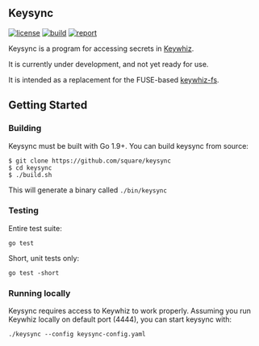 Keysync
-------

[![license](https://img.shields.io/badge/license-apache_2.0-blue.svg?style=flat)](https://raw.githubusercontent.com/square/keysync/master/LICENSE.txt)
[![build](https://travis-ci.org/square/keysync.svg?branch=master)](https://travis-ci.org/square/keysync)
[![report](https://goreportcard.com/badge/github.com/square/keysync)](https://goreportcard.com/report/github.com/square/keysync)

Keysync is a program for accessing secrets in [Keywhiz](https://github.com/square/keywhiz).

It is currently under development, and not yet ready for use.

It is intended as a replacement for the FUSE-based [keywhiz-fs](https://github.com/square/keywhiz-fs).

## Getting Started

### Building

Keysync must be built with Go 1.9+. You can build keysync from source:

```
$ git clone https://github.com/square/keysync
$ cd keysync
$ ./build.sh
```

This will generate a binary called `./bin/keysync`

### Testing

Entire test suite:

```
go test
```

Short, unit tests only:

```
go test -short
```

### Running locally

Keysync requires access to Keywhiz to work properly. Assuming you run Keywhiz locally on default port (4444), you can start keysync with:

```
./keysync --config keysync-config.yaml
```
